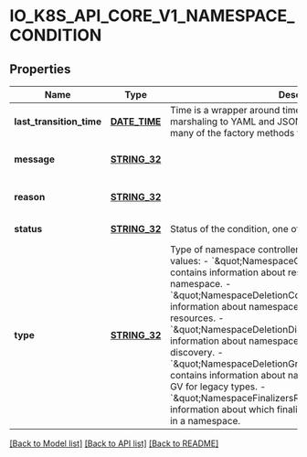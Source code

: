 # IO_K8S_API_CORE_V1_NAMESPACE_CONDITION

## Properties
Name | Type | Description | Notes
------------ | ------------- | ------------- | -------------
**last_transition_time** | [**DATE_TIME**](DATE_TIME.md) | Time is a wrapper around time.Time which supports correct marshaling to YAML and JSON.  Wrappers are provided for many of the factory methods that the time package offers. | [optional] [default to null]
**message** | [**STRING_32**](STRING_32.md) |  | [optional] [default to null]
**reason** | [**STRING_32**](STRING_32.md) |  | [optional] [default to null]
**status** | [**STRING_32**](STRING_32.md) | Status of the condition, one of True, False, Unknown. | [default to null]
**type** | [**STRING_32**](STRING_32.md) | Type of namespace controller condition.  Possible enum values:  - &#x60;\&quot;NamespaceContentRemaining\&quot;&#x60; contains information about resources remaining in a namespace.  - &#x60;\&quot;NamespaceDeletionContentFailure\&quot;&#x60; contains information about namespace deleter errors during deletion of resources.  - &#x60;\&quot;NamespaceDeletionDiscoveryFailure\&quot;&#x60; contains information about namespace deleter errors during resource discovery.  - &#x60;\&quot;NamespaceDeletionGroupVersionParsingFailure\&quot;&#x60; contains information about namespace deleter errors parsing GV for legacy types.  - &#x60;\&quot;NamespaceFinalizersRemaining\&quot;&#x60; contains information about which finalizers are on resources remaining in a namespace. | [default to null]

[[Back to Model list]](../README.md#documentation-for-models) [[Back to API list]](../README.md#documentation-for-api-endpoints) [[Back to README]](../README.md)


